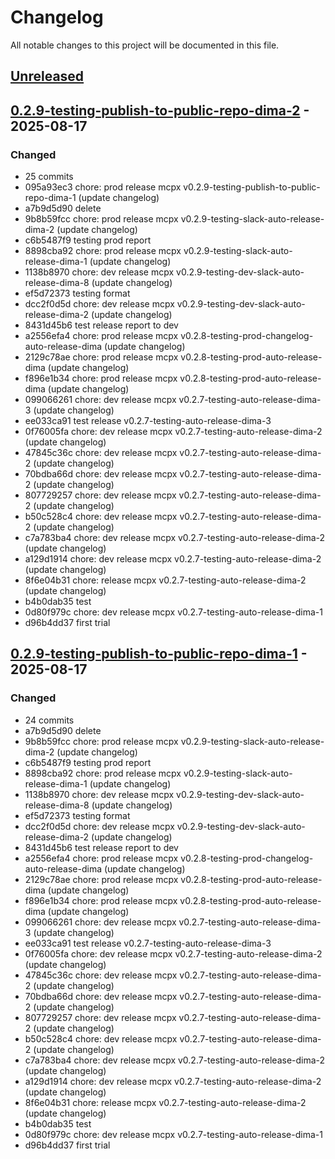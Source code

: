 # Changelog

All notable changes to this project will be documented in this file.

## [Unreleased]

## [0.2.9-testing-publish-to-public-repo-dima-2] - 2025-08-17
### Changed
- 25 commits
- 095a93ec3 chore: prod release mcpx v0.2.9-testing-publish-to-public-repo-dima-1 (update changelog)
- a7b9d5d90 delete
- 9b8b59fcc chore: prod release mcpx v0.2.9-testing-slack-auto-release-dima-2 (update changelog)
- c6b5487f9 testing prod report
- 8898cba92 chore: prod release mcpx v0.2.9-testing-slack-auto-release-dima-1 (update changelog)
- 1138b8970 chore: dev release mcpx v0.2.9-testing-dev-slack-auto-release-dima-8 (update changelog)
- ef5d72373 testing format
- dcc2f0d5d chore: dev release mcpx v0.2.9-testing-dev-slack-auto-release-dima-2 (update changelog)
- 8431d45b6 test release report to dev
- a2556efa4 chore: prod release mcpx v0.2.8-testing-prod-changelog-auto-release-dima (update changelog)
- 2129c78ae chore: prod release mcpx v0.2.8-testing-prod-auto-release-dima (update changelog)
- f896e1b34 chore: prod release mcpx v0.2.8-testing-prod-auto-release-dima (update changelog)
- 099066261 chore: dev release mcpx v0.2.7-testing-auto-release-dima-3 (update changelog)
- ee033ca91 test release v0.2.7-testing-auto-release-dima-3
- 0f76005fa chore: dev release mcpx v0.2.7-testing-auto-release-dima-2 (update changelog)
- 47845c36c chore: dev release mcpx v0.2.7-testing-auto-release-dima-2 (update changelog)
- 70bdba66d chore: dev release mcpx v0.2.7-testing-auto-release-dima-2 (update changelog)
- 807729257 chore: dev release mcpx v0.2.7-testing-auto-release-dima-2 (update changelog)
- b50c528c4 chore: dev release mcpx v0.2.7-testing-auto-release-dima-2 (update changelog)
- c7a783ba4 chore: dev release mcpx v0.2.7-testing-auto-release-dima-2 (update changelog)
- a129d1914 chore: dev release mcpx v0.2.7-testing-auto-release-dima-2 (update changelog)
- 8f6e04b31 chore:  release mcpx v0.2.7-testing-auto-release-dima-2 (update changelog)
- b4b0dab35 test
- 0d80f979c chore: dev release mcpx v0.2.7-testing-auto-release-dima-1
- d96b4dd37 first trial


## [0.2.9-testing-publish-to-public-repo-dima-1] - 2025-08-17
### Changed
- 24 commits
- a7b9d5d90 delete
- 9b8b59fcc chore: prod release mcpx v0.2.9-testing-slack-auto-release-dima-2 (update changelog)
- c6b5487f9 testing prod report
- 8898cba92 chore: prod release mcpx v0.2.9-testing-slack-auto-release-dima-1 (update changelog)
- 1138b8970 chore: dev release mcpx v0.2.9-testing-dev-slack-auto-release-dima-8 (update changelog)
- ef5d72373 testing format
- dcc2f0d5d chore: dev release mcpx v0.2.9-testing-dev-slack-auto-release-dima-2 (update changelog)
- 8431d45b6 test release report to dev
- a2556efa4 chore: prod release mcpx v0.2.8-testing-prod-changelog-auto-release-dima (update changelog)
- 2129c78ae chore: prod release mcpx v0.2.8-testing-prod-auto-release-dima (update changelog)
- f896e1b34 chore: prod release mcpx v0.2.8-testing-prod-auto-release-dima (update changelog)
- 099066261 chore: dev release mcpx v0.2.7-testing-auto-release-dima-3 (update changelog)
- ee033ca91 test release v0.2.7-testing-auto-release-dima-3
- 0f76005fa chore: dev release mcpx v0.2.7-testing-auto-release-dima-2 (update changelog)
- 47845c36c chore: dev release mcpx v0.2.7-testing-auto-release-dima-2 (update changelog)
- 70bdba66d chore: dev release mcpx v0.2.7-testing-auto-release-dima-2 (update changelog)
- 807729257 chore: dev release mcpx v0.2.7-testing-auto-release-dima-2 (update changelog)
- b50c528c4 chore: dev release mcpx v0.2.7-testing-auto-release-dima-2 (update changelog)
- c7a783ba4 chore: dev release mcpx v0.2.7-testing-auto-release-dima-2 (update changelog)
- a129d1914 chore: dev release mcpx v0.2.7-testing-auto-release-dima-2 (update changelog)
- 8f6e04b31 chore:  release mcpx v0.2.7-testing-auto-release-dima-2 (update changelog)
- b4b0dab35 test
- 0d80f979c chore: dev release mcpx v0.2.7-testing-auto-release-dima-1
- d96b4dd37 first trial


[Unreleased]: https://github.com/TheLunarCompany/lunar-private/compare/mcpx-v0.2.9-testing-publish-to-public-repo-dima-2...HEAD
[0.2.9-testing-publish-to-public-repo-dima-1]: https://github.com/TheLunarCompany/lunar-private/releases/tag/mcpx-v0.2.9-testing-publish-to-public-repo-dima-1
[0.2.9-testing-publish-to-public-repo-dima-2]: https://github.com/TheLunarCompany/lunar-private/releases/tag/mcpx-v0.2.9-testing-publish-to-public-repo-dima-2
